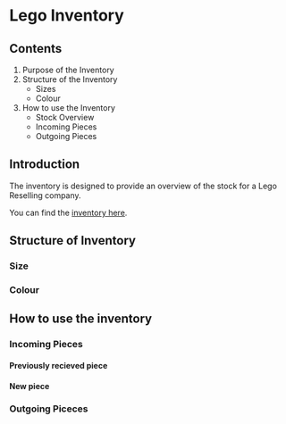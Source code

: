 # Lego Inventory

## Contents
1. Purpose of the Inventory
2. Structure of the Inventory
    + Sizes
    + Colour
3. How to use the Inventory
    + Stock Overview
    + Incoming Pieces
    + Outgoing Pieces

## Introduction
The inventory is designed to provide an overview of the stock for a Lego Reselling company. 

You can find the [inventory here](https://docs.google.com/spreadsheets/d/1e5OsPttHjQvtAFLUt-rMEAGYMcvyG97LAem_8MwMLfk/edit?gid=450027551#gid=450027551).

## Structure of Inventory

### Size

### Colour


## How to use the inventory

### Incoming Pieces 

#### Previously recieved piece

#### New piece

### Outgoing Piceces
